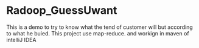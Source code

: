 # Radoop_GuessUwant
This is a demo to try to know what the tend of customer will but according to what he buied. 
This project use map-reduce. and workign in maven of intelliJ IDEA
